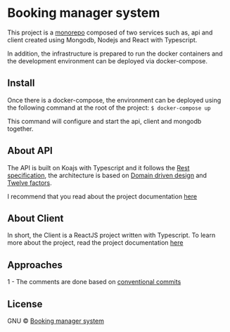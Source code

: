 # Booking manager system
This project is a [monorepo](https://www.atlassian.com/git/tutorials/monorepos) composed of two services such as, api and client created using Mongodb, Nodejs and React with Typescript.

In addition, the infrastructure is prepared to run the docker containers and the development environment can be deployed via docker-compose.

## Install
Once there is a docker-compose, the environment can be deployed using the following command at the root of the project: 
`$ docker-compose up`

This command will configure and start the api, client and mongodb together.

## About API
The API is built on Koajs with Typescript and it follows the [Rest specification](https://standards.rest/), the architecture is based on [Domain driven design](https://en.wikipedia.org/wiki/Domain-driven_design) and [Twelve factors](https://12factor.net/).

I recommend that you read about the project documentation [here](/api/README.md)

## About Client
In short, the Client is a ReactJS project written with Typescript. To learn more about the project, read the project documentation [here](/client/README.md)

## Approaches
1 - The comments are done based on [conventional commits](https://www.conventionalcommits.org/en/v1.0.0/)

## License

GNU © [Booking manager system](https://github.com/valentim/booking-manager-system)

